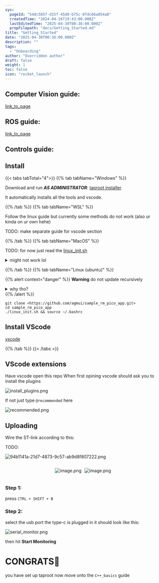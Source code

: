 ```yaml
---
sys:
  pageId: "54dc585f-d15f-45d0-b75c-8fdc66a854a8"
  createdTime: "2024-04-16T19:43:00.000Z"
  lastEditedTime: "2025-04-30T00:36:00.000Z"
  propFilepath: "docs/Getting_Started.md"
title: "Getting_Started"
date: "2025-04-30T00:36:00.000Z"
description: ""
tags:
  - "Onboarding"
author: "Overridden author"
draft: false
weight: 1
toc: false
icon: "rocket_launch"
---
```


## Computer Vision guide:

[link_to_page](86d45bc0-388b-4d26-8848-44f255f73d0e)

## ROS guide:

[link_to_page](3c76c1de-ec8f-46d6-8b0a-294005edc2d5)

## Controls guide:

## Install

{{< tabs tabTotal="4">}}
{{% tab tabName="Windows" %}}

Download and run _**AS ADMINISTRATOR**_: [taproot installer](https://github.com/Thornbots/TeachingFreshies/releases/tag/1.0)

It automatically installs all the tools and vscode.

{{% /tab %}}
{{% tab tabName="WSL" %}}

Follow the linux guide but currently some methods do not work (also ur kinda on ur own hehe)

TODO: make separate guide for vscode section

{{% /tab %}}
{{% tab tabName="MacOS" %}}

TODO: for now just read the [linux_init.sh](https://github.com/agmui/sample_rm_pico_app/blob/main/linux_init.sh)

<details>
<summary>might not work lol</summary>

`brew install libusb pkg-config`

Next install: [vscode](https://code.visualstudio.com/Download)

</details>

{{% /tab %}}
{{% tab tabName="Linux (ubuntu)" %}}

{{% alert context="danger" %}}
**Warning** do not update recursively
<details>
<summary>why tho?</summary>
There are some submodules that may go on for a while (like tinyusb) and I highly
recommend you don't need to get them.
If you want to see what submodules I update just look in `linux_init.sh`
</details>
{{% /alert %}}

```shell
git clone <https://github.com/agmui/sample_rm_pico_app.git>
cd sample_rm_pico_app
./linux_init.sh && source ~/.bashrc
```

## Install VScode

[vscode](https://code.visualstudio.com/Download)

{{% /tab %}}
{{< /tabs >}}

## VScode extensions

Have vscode open this repo
When first opining vscode should ask you to install the plugins

![install_plugins.png](https://prod-files-secure.s3.us-west-2.amazonaws.com/d518164a-d88e-44d1-a4ee-3adb3bd8bce0/89bd30f0-1825-4e77-867b-0a41ce370880/install_plugins.png?X-Amz-Algorithm=AWS4-HMAC-SHA256&X-Amz-Content-Sha256=UNSIGNED-PAYLOAD&X-Amz-Credential=ASIAZI2LB466S2H2ZMIY%2F20250617%2Fus-west-2%2Fs3%2Faws4_request&X-Amz-Date=20250617T181255Z&X-Amz-Expires=3600&X-Amz-Security-Token=IQoJb3JpZ2luX2VjEJH%2F%2F%2F%2F%2F%2F%2F%2F%2F%2FwEaCXVzLXdlc3QtMiJHMEUCIB67Ba0UJiMGC3ilTswnPFEcVptwRRs20ysO7XEW%2BiGWAiEAk488IBfIlYJIVQffVkkLHMuIUDAUF4Rzk3XQtosnh5Aq%2FwMIehAAGgw2Mzc0MjMxODM4MDUiDMOVFkeuWO%2FHu7SCRCrcA%2BcCWpn0LCOvLW9A%2FcWHMIHLq%2FJjmSi%2F808waJ4jtSxgPoobYWNg7SHKyP6GvycY2gtJEWXPocOGF6glk1dNnJSTFhs4gy59SaRojMWW59OGp5oiXCmX6T5QqZguCKdDViDAT2giJLz2c%2BOOKw1i%2FttkljBYdHz3UEKjp4EcWrdLySqXF%2FAmHfOn1PqY4Y%2B9%2FEg%2FT09a054G47pzUiYIIwuIjl1h8pP%2BNwxBQgIEngI3oIXQa9LSAIVEFazyYmhrt5aK9M6a87ziTWdZSZAjKC9AUTpJvBqCM7%2FxhhqXf9eEBsxfJaeWyCutZ9q%2FWPYMGXtFtkvFrR2Qxb6Xpgl04BxUL5O0f2viDBVisltyYtvz%2FT7O%2Bu%2F%2BtNGfPjQJXbHCeKaMvP%2Bptq6gtjqNmG%2BAubCcqqiNN1yovotkunj9dLAVt0uRdc7vCzL%2FzVoPK4I8q1ELd3xMzI%2BUWNuzrq3EiNHwQZACtbvG3eW4Sc1kuyk%2FNppRcLJ3WEk3nf76qdOz1eh7G%2FKG141%2FPQ%2F2R6aEP9HQYrJLh1rC7OH7Y1Hi5dYilQIvDVUd34QnC45%2F%2FyjeNChe9SrBVwZFZ%2BawV7k4JPuQwef2MSi6rlhEjkkQJldLTE8Ynp9oNkytxzF2MIW1xsIGOqUBjg00DXJKGTB1YNp2h6Nbu8qD%2Fyl9tntEU%2FDkRSLMQXNO58Oj294n1YUGnM4W79lUyxXj6kNISqE7Ch6sFWszIS6PAVHmRGR9fZVy6OiljAdDl4eTp5IkeWjZ5kbleHBtdM5XN3VOsqFaEU2%2FinWhzz8cF68zSnuyGW7ZxQ%2BGTGhXbsyeGXH9ImhOXDSsRnRTBOnt5PZ6lx3Wt5aCwht9VDDUSqz1&X-Amz-Signature=2dead7e781d371a582fb8cf6f2d53bb4172984b7ca92971c6dee8df0eab87bbe&X-Amz-SignedHeaders=host&x-amz-checksum-mode=ENABLED&x-id=GetObject)

If not just type `@recommended` here  

![recommended.png](https://prod-files-secure.s3.us-west-2.amazonaws.com/d518164a-d88e-44d1-a4ee-3adb3bd8bce0/61e661e9-5d85-4dfc-be0d-8d2097a5e793/recommended.png?X-Amz-Algorithm=AWS4-HMAC-SHA256&X-Amz-Content-Sha256=UNSIGNED-PAYLOAD&X-Amz-Credential=ASIAZI2LB466S2H2ZMIY%2F20250617%2Fus-west-2%2Fs3%2Faws4_request&X-Amz-Date=20250617T181255Z&X-Amz-Expires=3600&X-Amz-Security-Token=IQoJb3JpZ2luX2VjEJH%2F%2F%2F%2F%2F%2F%2F%2F%2F%2FwEaCXVzLXdlc3QtMiJHMEUCIB67Ba0UJiMGC3ilTswnPFEcVptwRRs20ysO7XEW%2BiGWAiEAk488IBfIlYJIVQffVkkLHMuIUDAUF4Rzk3XQtosnh5Aq%2FwMIehAAGgw2Mzc0MjMxODM4MDUiDMOVFkeuWO%2FHu7SCRCrcA%2BcCWpn0LCOvLW9A%2FcWHMIHLq%2FJjmSi%2F808waJ4jtSxgPoobYWNg7SHKyP6GvycY2gtJEWXPocOGF6glk1dNnJSTFhs4gy59SaRojMWW59OGp5oiXCmX6T5QqZguCKdDViDAT2giJLz2c%2BOOKw1i%2FttkljBYdHz3UEKjp4EcWrdLySqXF%2FAmHfOn1PqY4Y%2B9%2FEg%2FT09a054G47pzUiYIIwuIjl1h8pP%2BNwxBQgIEngI3oIXQa9LSAIVEFazyYmhrt5aK9M6a87ziTWdZSZAjKC9AUTpJvBqCM7%2FxhhqXf9eEBsxfJaeWyCutZ9q%2FWPYMGXtFtkvFrR2Qxb6Xpgl04BxUL5O0f2viDBVisltyYtvz%2FT7O%2Bu%2F%2BtNGfPjQJXbHCeKaMvP%2Bptq6gtjqNmG%2BAubCcqqiNN1yovotkunj9dLAVt0uRdc7vCzL%2FzVoPK4I8q1ELd3xMzI%2BUWNuzrq3EiNHwQZACtbvG3eW4Sc1kuyk%2FNppRcLJ3WEk3nf76qdOz1eh7G%2FKG141%2FPQ%2F2R6aEP9HQYrJLh1rC7OH7Y1Hi5dYilQIvDVUd34QnC45%2F%2FyjeNChe9SrBVwZFZ%2BawV7k4JPuQwef2MSi6rlhEjkkQJldLTE8Ynp9oNkytxzF2MIW1xsIGOqUBjg00DXJKGTB1YNp2h6Nbu8qD%2Fyl9tntEU%2FDkRSLMQXNO58Oj294n1YUGnM4W79lUyxXj6kNISqE7Ch6sFWszIS6PAVHmRGR9fZVy6OiljAdDl4eTp5IkeWjZ5kbleHBtdM5XN3VOsqFaEU2%2FinWhzz8cF68zSnuyGW7ZxQ%2BGTGhXbsyeGXH9ImhOXDSsRnRTBOnt5PZ6lx3Wt5aCwht9VDDUSqz1&X-Amz-Signature=86f3e796da247cd6f4d6ea468ec4e821663e78fc380930017768b486400aabc2&X-Amz-SignedHeaders=host&x-amz-checksum-mode=ENABLED&x-id=GetObject)

## Uploading

Wire the ST-link according to this:

TODO:

![94b1141a-21d7-4873-9c57-ab9d8f807222.png](https://prod-files-secure.s3.us-west-2.amazonaws.com/d518164a-d88e-44d1-a4ee-3adb3bd8bce0/e5fad17d-ab82-4300-9f4c-505ab4b1202c/94b1141a-21d7-4873-9c57-ab9d8f807222.png?X-Amz-Algorithm=AWS4-HMAC-SHA256&X-Amz-Content-Sha256=UNSIGNED-PAYLOAD&X-Amz-Credential=ASIAZI2LB466S2H2ZMIY%2F20250617%2Fus-west-2%2Fs3%2Faws4_request&X-Amz-Date=20250617T181255Z&X-Amz-Expires=3600&X-Amz-Security-Token=IQoJb3JpZ2luX2VjEJH%2F%2F%2F%2F%2F%2F%2F%2F%2F%2FwEaCXVzLXdlc3QtMiJHMEUCIB67Ba0UJiMGC3ilTswnPFEcVptwRRs20ysO7XEW%2BiGWAiEAk488IBfIlYJIVQffVkkLHMuIUDAUF4Rzk3XQtosnh5Aq%2FwMIehAAGgw2Mzc0MjMxODM4MDUiDMOVFkeuWO%2FHu7SCRCrcA%2BcCWpn0LCOvLW9A%2FcWHMIHLq%2FJjmSi%2F808waJ4jtSxgPoobYWNg7SHKyP6GvycY2gtJEWXPocOGF6glk1dNnJSTFhs4gy59SaRojMWW59OGp5oiXCmX6T5QqZguCKdDViDAT2giJLz2c%2BOOKw1i%2FttkljBYdHz3UEKjp4EcWrdLySqXF%2FAmHfOn1PqY4Y%2B9%2FEg%2FT09a054G47pzUiYIIwuIjl1h8pP%2BNwxBQgIEngI3oIXQa9LSAIVEFazyYmhrt5aK9M6a87ziTWdZSZAjKC9AUTpJvBqCM7%2FxhhqXf9eEBsxfJaeWyCutZ9q%2FWPYMGXtFtkvFrR2Qxb6Xpgl04BxUL5O0f2viDBVisltyYtvz%2FT7O%2Bu%2F%2BtNGfPjQJXbHCeKaMvP%2Bptq6gtjqNmG%2BAubCcqqiNN1yovotkunj9dLAVt0uRdc7vCzL%2FzVoPK4I8q1ELd3xMzI%2BUWNuzrq3EiNHwQZACtbvG3eW4Sc1kuyk%2FNppRcLJ3WEk3nf76qdOz1eh7G%2FKG141%2FPQ%2F2R6aEP9HQYrJLh1rC7OH7Y1Hi5dYilQIvDVUd34QnC45%2F%2FyjeNChe9SrBVwZFZ%2BawV7k4JPuQwef2MSi6rlhEjkkQJldLTE8Ynp9oNkytxzF2MIW1xsIGOqUBjg00DXJKGTB1YNp2h6Nbu8qD%2Fyl9tntEU%2FDkRSLMQXNO58Oj294n1YUGnM4W79lUyxXj6kNISqE7Ch6sFWszIS6PAVHmRGR9fZVy6OiljAdDl4eTp5IkeWjZ5kbleHBtdM5XN3VOsqFaEU2%2FinWhzz8cF68zSnuyGW7ZxQ%2BGTGhXbsyeGXH9ImhOXDSsRnRTBOnt5PZ6lx3Wt5aCwht9VDDUSqz1&X-Amz-Signature=eac5ca98c24030856dd1958d9d7f2fe10c6583e20d21dc489cfb1ab65aa5772e&X-Amz-SignedHeaders=host&x-amz-checksum-mode=ENABLED&x-id=GetObject)

<div style="display: flex;flex-direction: row; column-gap:10px; max-width: 630px;justify-content: center;">
<div>

![image.png](https://prod-files-secure.s3.us-west-2.amazonaws.com/d518164a-d88e-44d1-a4ee-3adb3bd8bce0/210ecb78-1116-4d7b-b9b7-2292f66fa2c2/image.png?X-Amz-Algorithm=AWS4-HMAC-SHA256&X-Amz-Content-Sha256=UNSIGNED-PAYLOAD&X-Amz-Credential=ASIAZI2LB466VKU6WQGJ%2F20250617%2Fus-west-2%2Fs3%2Faws4_request&X-Amz-Date=20250617T181257Z&X-Amz-Expires=3600&X-Amz-Security-Token=IQoJb3JpZ2luX2VjEJH%2F%2F%2F%2F%2F%2F%2F%2F%2F%2FwEaCXVzLXdlc3QtMiJHMEUCIFioxXoh1PpqLFObfskBHAgkXvH1WmLFzKvDZ4TMECdTAiEA2KfUnAk27BQR81obC0VbIXXtsRqOuJjXex%2BDmUeHU00q%2FwMIehAAGgw2Mzc0MjMxODM4MDUiDN0okIb9jpI3gbUGrSrcA7AA0yixSV1mIWf%2Ba1RPTTVv3U1D84VSF%2B2eTsfsvMCOQvqSKDwPJKt4TRIc2LRxWo%2BtGvbIFo9EsB6UN9Cy83EZdHV8nRObuOqp2cpxooAarFuIHBstI1153zOpptCfVxGVfWuConrcHEtw8rH%2FyElX2mjaGA3SP8cxVET3HDID6u9in4kHj4yG0fH0Kj%2Bx2VKLe%2FhHZtXQtxDzO4IDXACcjVlkbZGEYI3ceEXOJOhSjGPmOe0cOsgGWcjzrT%2BkvegJXB%2FBILvb5U56McIcYX90kckKhxXk62S%2B8kkKZ%2FP9S78iRwOEEqOof8VdI0pwYv550dV1%2B9QjyAA%2FS2ZVjIcb9mCf1sSHwkT%2FgMAiuTGFPqBZVMyjW5h3NUqFNqybOXs4QeF4lJ7orKnUbl2SRgdeua6FXE8RqdS%2BOY1WTvchCXX%2BVhtrGzOvfjY89gOyNn%2BnGElqK8WhjJ%2BnT3zRLn0Cwkij7yLENo61n9OvoiQWGjgTjPmMoZprwlCnsRsz1%2BIvazXxHaTub1uImH%2FdngKeFClWED9SBMxjVvmt3%2Bhpoz4MnMLY6pSysLkx7L%2BItMAEM0UkEKeg5ox1QolBH7u55%2BSLJp1wInv%2F961y5mc84K5CJz%2BcjqvH%2FhH5MIa1xsIGOqUBwTh6ry5xIJ5G4N%2BxjUf8P5ChTMk4Oxj8GpWTkvcwyhC666ci1S3aeRy059%2Fy288mGuexLVI2qT6ghxH6kMYm%2FOe8IfXo%2FlEjpEqTHAjy2vV6f4lSoArTlcM2xCLY3L3BBGpzL6Kh2A3pcwJtlqMYoR2GkzNb%2BBgb0gH8HwWnottvYbhmZM85aecWsYmpK7KdHZDXnq5AWLjdEywVz9mR7mHG9z%2FN&X-Amz-Signature=2779ede6e372eb2da06b167079c2881f7078a9b336f5f4646cf8c647333f5b06&X-Amz-SignedHeaders=host&x-amz-checksum-mode=ENABLED&x-id=GetObject)

</div>
<div>

![image.png](https://prod-files-secure.s3.us-west-2.amazonaws.com/d518164a-d88e-44d1-a4ee-3adb3bd8bce0/33a0fd0f-8ca6-4a86-8e09-26e95ded1fff/image.png?X-Amz-Algorithm=AWS4-HMAC-SHA256&X-Amz-Content-Sha256=UNSIGNED-PAYLOAD&X-Amz-Credential=ASIAZI2LB46673NZR2EC%2F20250617%2Fus-west-2%2Fs3%2Faws4_request&X-Amz-Date=20250617T181257Z&X-Amz-Expires=3600&X-Amz-Security-Token=IQoJb3JpZ2luX2VjEJH%2F%2F%2F%2F%2F%2F%2F%2F%2F%2FwEaCXVzLXdlc3QtMiJHMEUCIQCzCfHxBcVuCMCID%2B%2FVY978%2BGNs%2BrwOijgKmskyFwYd9AIgZ88PJYwle5Hxy7XqA7daae1zfWSIukGo8pSlp8P72mcq%2FwMIehAAGgw2Mzc0MjMxODM4MDUiDIKwT2JRs8irrF1doSrcA2bJRBgF3zVuOWRvJZa6Kx9HQztvHt%2B0Xu2GE0yEQkjoK1aQIxIyx6CgrEicEGEi5iYSITV76Tj6KacxCUZ4CSw8j%2By9rPVsJ%2BUjLGsH8fJXSOQIqp5IdLudkvgB7CfcvYUlaXTj%2F7yWaXJfz%2FPigAXLTKqC4mWaKXoycj%2FD%2Blm%2BGcURkTSJuiDFD9gT0DpOVkyGgSjCOV61ysmRhzCmYj65E1B5EuTOxOyhfho96wvOnU59NKuysnP8otYP8FW2DgInRX%2BXQ6Lt6cIq%2FHYmnQ2FJS1rFWIfDLmtSphvxpYF4uOx9rxL7Jj0VH9IBfA8VX959qo6nEgeNE5MwVYfIFM7WgewdmOAh%2FJd7bZGkYAeM1HII1hf5FYafO%2Bj43dgZW0JDkkHWo9i6WM5b46srT%2Fjv3WIp9EqQBSG21PMjvJ6I4snUjQ%2BnbEUnVKV4rv6IMJ9Q5u4vjQkBpghlnuqgb47s0xi2jXbs6mbWl58G1ZF0vuTKMSG1OPzG84%2BPFtsYRb%2F%2FM75Wasj6aCFGXF%2Fv6jEigmAD5%2BzU%2BWYiyX2RD%2FJ%2BixufiFh60tANnq7frtJ6RcYE1w1UFU63BVKrD7IZXDIRnSSXyAzGoaTk4xMiF7HEKvlK%2FLqW%2BdD8eSgMIK1xsIGOqUBdD0CI1KZSc0TK%2FstcX2zXWnCHzVysrNcctdCbHznFegopeSbnO6DhUfc9h8Ft7svSfpg3OfemPZMom6WSiGpX2PlEfUuSXcB7BmlWCIZzucK8U4a0rJEJKX4SD5fCEZJW1mKQq6im15kDV8Z7enE5dFoYxNj7iDZRWTlF3TlsvgzuAe8n6PSEe%2FgjpqUQ35ZW5xurCTqApvXtQ%2BHVJHPked9hjIf&X-Amz-Signature=061b6fd49c934f4eb7750a5eca4d2bb91d4fe262c873099b4669242a427a5ad6&X-Amz-SignedHeaders=host&x-amz-checksum-mode=ENABLED&x-id=GetObject)

</div>
</div>

### Step 1:

press `CTRL + SHIFT + B`

### Step 2:

select the usb port the type-c is plugged in it should look like this:

![serial_monitor.png](https://prod-files-secure.s3.us-west-2.amazonaws.com/d518164a-d88e-44d1-a4ee-3adb3bd8bce0/f03f4774-05d4-4393-b6a0-d5efb6d315ab/serial_monitor.png?X-Amz-Algorithm=AWS4-HMAC-SHA256&X-Amz-Content-Sha256=UNSIGNED-PAYLOAD&X-Amz-Credential=ASIAZI2LB466S2H2ZMIY%2F20250617%2Fus-west-2%2Fs3%2Faws4_request&X-Amz-Date=20250617T181255Z&X-Amz-Expires=3600&X-Amz-Security-Token=IQoJb3JpZ2luX2VjEJH%2F%2F%2F%2F%2F%2F%2F%2F%2F%2FwEaCXVzLXdlc3QtMiJHMEUCIB67Ba0UJiMGC3ilTswnPFEcVptwRRs20ysO7XEW%2BiGWAiEAk488IBfIlYJIVQffVkkLHMuIUDAUF4Rzk3XQtosnh5Aq%2FwMIehAAGgw2Mzc0MjMxODM4MDUiDMOVFkeuWO%2FHu7SCRCrcA%2BcCWpn0LCOvLW9A%2FcWHMIHLq%2FJjmSi%2F808waJ4jtSxgPoobYWNg7SHKyP6GvycY2gtJEWXPocOGF6glk1dNnJSTFhs4gy59SaRojMWW59OGp5oiXCmX6T5QqZguCKdDViDAT2giJLz2c%2BOOKw1i%2FttkljBYdHz3UEKjp4EcWrdLySqXF%2FAmHfOn1PqY4Y%2B9%2FEg%2FT09a054G47pzUiYIIwuIjl1h8pP%2BNwxBQgIEngI3oIXQa9LSAIVEFazyYmhrt5aK9M6a87ziTWdZSZAjKC9AUTpJvBqCM7%2FxhhqXf9eEBsxfJaeWyCutZ9q%2FWPYMGXtFtkvFrR2Qxb6Xpgl04BxUL5O0f2viDBVisltyYtvz%2FT7O%2Bu%2F%2BtNGfPjQJXbHCeKaMvP%2Bptq6gtjqNmG%2BAubCcqqiNN1yovotkunj9dLAVt0uRdc7vCzL%2FzVoPK4I8q1ELd3xMzI%2BUWNuzrq3EiNHwQZACtbvG3eW4Sc1kuyk%2FNppRcLJ3WEk3nf76qdOz1eh7G%2FKG141%2FPQ%2F2R6aEP9HQYrJLh1rC7OH7Y1Hi5dYilQIvDVUd34QnC45%2F%2FyjeNChe9SrBVwZFZ%2BawV7k4JPuQwef2MSi6rlhEjkkQJldLTE8Ynp9oNkytxzF2MIW1xsIGOqUBjg00DXJKGTB1YNp2h6Nbu8qD%2Fyl9tntEU%2FDkRSLMQXNO58Oj294n1YUGnM4W79lUyxXj6kNISqE7Ch6sFWszIS6PAVHmRGR9fZVy6OiljAdDl4eTp5IkeWjZ5kbleHBtdM5XN3VOsqFaEU2%2FinWhzz8cF68zSnuyGW7ZxQ%2BGTGhXbsyeGXH9ImhOXDSsRnRTBOnt5PZ6lx3Wt5aCwht9VDDUSqz1&X-Amz-Signature=45e5c6f6785bd8b43d5872313de3e6bd00a03f021430becdf51839646d337b8f&X-Amz-SignedHeaders=host&x-amz-checksum-mode=ENABLED&x-id=GetObject)

then hit **Start Monitoring**

# CONGRATS🎉

you have set up taproot now move onto the `C++_basics` guide
